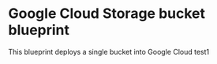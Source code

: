 # Google Cloud Storage bucket blueprint

This blueprint deploys a single bucket into Google Cloud test1

